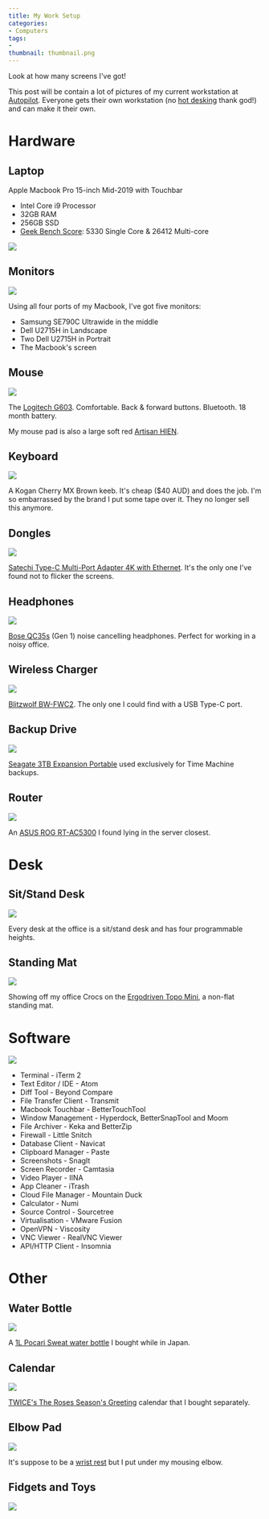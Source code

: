 ```yaml
---
title: My Work Setup
categories:
- Computers
tags:
- 
thumbnail: thumbnail.png
---
```


Look at how many screens I've got!

<!-- more -->

This post will be contain a lot of pictures of my current workstation at [Autopilot](https://www.autopilothq.com/). Everyone gets their own workstation (no [hot desking](https://en.wikipedia.org/wiki/Hot_desking) thank god!) and can make it their own.

# Hardware

## Laptop

Apple Macbook Pro 15-inch Mid-2019 with Touchbar

- Intel Core i9 Processor
- 32GB RAM
- 256GB SSD
- [Geek Bench Score](https://browser.geekbench.com/v4/cpu/14111779): 5330 Single Core & 26412 Multi-core

![]({{page.images}}about-this-mac.PNG)

## Monitors

![]({{page.images}}everything.jpg)

Using all four ports of my Macbook, I've got five monitors:
- Samsung SE790C Ultrawide in the middle
- Dell U2715H in Landscape
- Two Dell U2715H in Portrait
- The Macbook's screen

## Mouse

![]({{page.images}}g603.jpg)

The [Logitech G603](https://www.logitechg.com/en-roeu/products/gaming-mice/g603-lightspeed-wireless-gaming-mouse.html). Comfortable. Back & forward buttons. Bluetooth. 18 month battery.

My mouse pad is also a large soft red [Artisan HIEN](https://www.artisan-jp.com/cs-hien-eng.html).

## Keyboard

![]({{page.images}}keyboard.jpg)

A Kogan Cherry MX Brown keeb. It's cheap ($40 AUD) and does the job. I'm so embarrassed by the brand I put some tape over it. They no longer sell this anymore.

## Dongles

![]({{page.images}}adapter.jpg)

[Satechi Type-C Multi-Port Adapter 4K with Ethernet](https://satechi.net/collections/hubs-docks/products/satechi-aluminum-multi-port-adapter-4k?variant=27067045065). It's the only one I've found not to flicker the screens.

## Headphones

![]({{page.images}}headphones.jpg)

[Bose QC35s](https://www.bose.com.au/en_au/products/headphones/over_ear_headphones/quietcomfort-35-wireless-ii.html) (Gen 1) noise cancelling headphones. Perfect for working in a noisy office.

## Wireless Charger

![]({{page.images}}wireless-charger.jpg)

[Blitzwolf BW-FWC2](https://www.blitzwolf.com/10W-Wireless-Charger-p-137.html). The only one I could find with a USB Type-C port.

## Backup Drive

![]({{page.images}}seagate-hdd.jpg)

[Seagate 3TB Expansion Portable](https://www.seagate.com/au/en/consumer/backup/expansion-portable/) used exclusively for Time Machine backups.

## Router

![]({{page.images}}router.jpg)

An [ASUS ROG RT-AC5300](https://www.asus.com/au/Networking/RT-AC5300/) I found lying in the server closest.

# Desk

## Sit/Stand Desk

![]({{page.images}}standing-desk.jpg)

Every desk at the office is a sit/stand desk and has four programmable heights.

## Standing Mat

![]({{page.images}}standing-mat-shoes.jpg)

Showing off my office Crocs on the [Ergodriven Topo Mini](https://shop.ergodriven.com/products/topo-mini), a non-flat standing mat.

# Software

![]({{page.images}}touchbar.jpg)

- Terminal - iTerm 2
- Text Editor / IDE - Atom
- Diff Tool - Beyond Compare
- File Transfer Client - Transmit
- Macbook Touchbar - BetterTouchTool
- Window Management - Hyperdock, BetterSnapTool and Moom
- File Archiver - Keka and BetterZip
- Firewall - Little Snitch
- Database Client - Navicat
- Clipboard Manager - Paste
- Screenshots - SnagIt
- Screen Recorder - Camtasia
- Video Player - IINA
- App Cleaner - iTrash
- Cloud File Manager - Mountain Duck
- Calculator - Numi
- Source Control - Sourcetree
- Virtualisation - VMware Fusion
- OpenVPN - Viscosity
- VNC Viewer - RealVNC Viewer
- API/HTTP Client - Insomnia

# Other

## Water Bottle

![]({{page.images}}water-bottle.jpg)

A [1L Pocari Sweat water bottle](https://www.youtube.com/watch?v=SRT10ZncNWI) I bought while in Japan.

## Calendar

![]({{page.images}}calendar.jpg)

[TWICE's The Roses Season's Greeting](https://twitter.com/jypetwice/status/1065983360407728129?lang=en) calendar that I bought separately.

## Elbow Pad

![]({{page.images}}elbow-pad.jpg)

It's suppose to be a [wrist rest](https://www.pcgamingrace.com/products/glorious-gaming-mouse-wrist-rest-padded) but I put under my mousing elbow.

## Fidgets and Toys

![]({{page.images}}fidgets.jpg)
